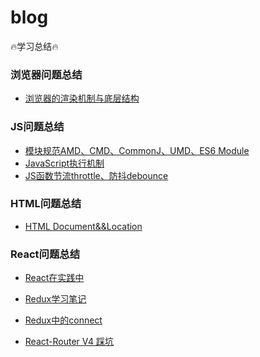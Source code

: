 # blog
🔥学习总结🔥

### 浏览器问题总结
* [浏览器的渲染机制与底层结构][1]


### JS问题总结
* [模块规范AMD、CMD、CommonJ、UMD、ES6 Module][2]
* [JavaScript执行机制](https://github.com/wuyuanlijie/blog/issues/5)
* [JS函数节流throttle、防抖debounce](https://github.com/wuyuanlijie/blog/issues/4)

### HTML问题总结
* [HTML Document&&Location][3]


### React问题总结
* [React在实践中](https://github.com/wuyuanlijie/blog/issues/1)
* [Redux学习笔记](https://github.com/wuyuanlijie/blog/issues/2)
* [Redux中的connect](https://github.com/wuyuanlijie/blog/issues/6)
* [React-Router V4 踩坑](https://github.com/wuyuanlijie/blog/issues/8)


  [1]: https://github.com/wuyuanlijie/blog/issues/10
  [2]: https://github.com/wuyuanlijie/blog/issues/11
  [3]: https://github.com/wuyuanlijie/blog/issues/9
